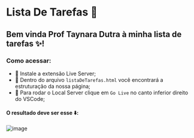 # Lista De Tarefas 📝

## Bem vinda Prof Taynara Dutra à minha lista de tarefas ✨! 

### Como acessar:
 - 📌 Instale a extensão Live Server;
 - 📌 Dentro do arquivo `listaDeTarefas.html` você encontrará a estruturação da nossa página;
 - 📌 Para rodar o Local Server clique em ``Go Live`` no canto inferior direito do VSCode;

#### O resultado deve ser esse ⬇️:


![image](https://user-images.githubusercontent.com/91291221/154362623-8d3c4459-404c-46d0-b889-d0e89039da0d.png)
